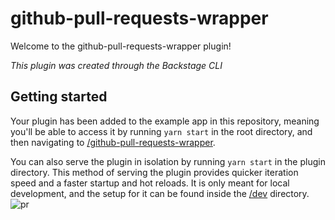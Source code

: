 # github-pull-requests-wrapper

Welcome to the github-pull-requests-wrapper plugin!

_This plugin was created through the Backstage CLI_

## Getting started

Your plugin has been added to the example app in this repository, meaning you'll be able to access it by running `yarn start` in the root directory, and then navigating to [/github-pull-requests-wrapper](http://localhost:3000/github-pull-requests-wrapper).

You can also serve the plugin in isolation by running `yarn start` in the plugin directory.
This method of serving the plugin provides quicker iteration speed and a faster startup and hot reloads.
It is only meant for local development, and the setup for it can be found inside the [/dev](./dev) directory.
![pr](https://github.com/vrabbi-tap/tdp-plugin-wrappers/assets/48493016/112c0637-0eec-48c8-990f-bfc3db793c4b)
